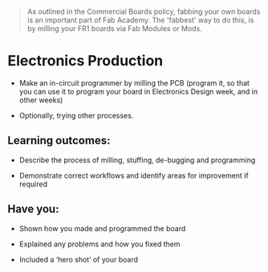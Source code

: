 > As outlined in the Commercial Boards policy, fabbing your own boards is an important part of Fab Academy. The 'fabbest' way to do this, is by milling your FR1 boards via Fab Modules or Mods.

# Electronics Production
* Make an in-circuit programmer by milling the PCB (program it, so that you can use it to program your board in Electronics Design week, and in other weeks)

* Optionally, trying other processes.

## Learning outcomes:
* Describe the process of milling, stuffing, de-bugging and programming

* Demonstrate correct workflows and identify areas for improvement if required

## Have you:
* Shown how you made and programmed the board

* Explained any problems and how you fixed them

* Included a ‘hero shot’ of your board

